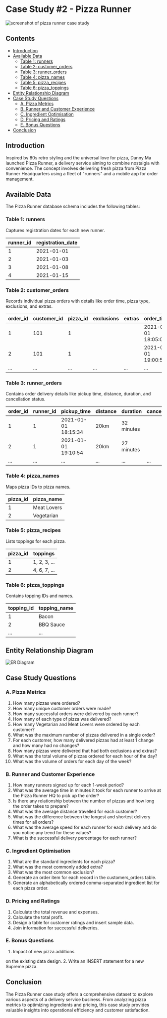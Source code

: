 
# Case Study #2 - Pizza Runner
![screenshot of pizza runner case study](https://8weeksqlchallenge.com/images/case-study-designs/2.png)

## Contents
- [Introduction](#introduction)
- [Available Data](#available-data)
    - [Table 1: runners](#table-1-runners)
    - [Table 2: customer_orders](#table-2-customer_orders)
    - [Table 3: runner_orders](#table-3-runner_orders)
    - [Table 4: pizza_names](#table-4-pizza_names)
    - [Table 5: pizza_recipes](#table-5-pizza_recipes)
    - [Table 6: pizza_toppings](#table-6-pizza_toppings)
- [Entity Relationship Diagram](#entity-relationship-diagram)
- [Case Study Questions](#case-study-questions)
    - [A. Pizza Metrics](#a-pizza-metrics)
    - [B. Runner and Customer Experience](#b-runner-and-customer-experience)
    - [C. Ingredient Optimisation](#c-ingredient-optimisation)
    - [D. Pricing and Ratings](#d-pricing-and-ratings)
    - [E. Bonus Questions](#e-bonus-questions)
- [Conclusion](#conclusion)



## Introduction
Inspired by 80s retro styling and the universal love for pizza, Danny Ma launched Pizza Runner, a delivery service aiming to combine nostalgia with convenience. The concept involves delivering fresh pizza from Pizza Runner Headquarters using a fleet of "runners" and a mobile app for order management.

## Available Data
The Pizza Runner database schema includes the following tables:

### Table 1: runners
Captures registration dates for each new runner.

| runner_id | registration_date |
|-----------|-------------------|
| 1         | 2021-01-01        |
| 2         | 2021-01-03        |
| 3         | 2021-01-08        |
| 4         | 2021-01-15        |

### Table 2: customer_orders
Records individual pizza orders with details like order time, pizza type, exclusions, and extras.

| order_id | customer_id | pizza_id | exclusions | extras | order_time         |
|----------|-------------|----------|------------|--------|--------------------|
| 1        | 101         | 1        |            |        | 2021-01-01 18:05:02|
| 2        | 101         | 1        |            |        | 2021-01-01 19:00:52|
| ...      | ...         | ...      | ...        | ...    | ...                |

### Table 3: runner_orders
Contains order delivery details like pickup time, distance, duration, and cancellation status.

| order_id | runner_id | pickup_time         | distance | duration | cancellation            |
|----------|-----------|---------------------|----------|----------|--------------------------|
| 1        | 1         | 2021-01-01 18:15:34 | 20km     | 32 minutes|                          |
| 2        | 1         | 2021-01-01 19:10:54 | 20km     | 27 minutes|                          |
| ...      | ...       | ...                 | ...      | ...      | ...                      |

### Table 4: pizza_names
Maps pizza IDs to pizza names.

| pizza_id | pizza_name   |
|----------|--------------|
| 1        | Meat Lovers  |
| 2        | Vegetarian   |

### Table 5: pizza_recipes
Lists toppings for each pizza.

| pizza_id | toppings     |
|----------|--------------|
| 1        | 1, 2, 3, ... |
| 2        | 4, 6, 7, ... |

### Table 6: pizza_toppings
Contains topping IDs and names.

| topping_id | topping_name |
|------------|--------------|
| 1          | Bacon        |
| 2          | BBQ Sauce    |
| ...        | ...          |


## Entity Relationship Diagram
![ER Diagram](https://github.com/Sawant-Chaitanya/Week-2/assets/89839734/fb74176f-abe0-49dd-aa8b-e1f0feccf000)

## Case Study Questions

### A. Pizza Metrics
1. How many pizzas were ordered?
2. How many unique customer orders were made?
3. How many successful orders were delivered by each runner?
4. How many of each type of pizza was delivered?
5. How many Vegetarian and Meat Lovers were ordered by each customer?
6. What was the maximum number of pizzas delivered in a single order?
7. For each customer, how many delivered pizzas had at least 1 change and how many had no changes?
8. How many pizzas were delivered that had both exclusions and extras?
9. What was the total volume of pizzas ordered for each hour of the day?
10. What was the volume of orders for each day of the week?

### B. Runner and Customer Experience
1. How many runners signed up for each 1-week period?
2. What was the average time in minutes it took for each runner to arrive at the Pizza Runner HQ to pick up the order?
3. Is there any relationship between the number of pizzas and how long the order takes to prepare?
4. What was the average distance travelled for each customer?
5. What was the difference between the longest and shortest delivery times for all orders?
6. What was the average speed for each runner for each delivery and do you notice any trend for these values?
7. What is the successful delivery percentage for each runner?

### C. Ingredient Optimisation
1. What are the standard ingredients for each pizza?
2. What was the most commonly added extra?
3. What was the most common exclusion?
4. Generate an order item for each record in the customers_orders table.
5. Generate an alphabetically ordered comma-separated ingredient list for each pizza order.

### D. Pricing and Ratings
1. Calculate the total revenue and expenses.
2. Calculate the total profit.
3. Design a table for customer ratings and insert sample data.
4. Join information for successful deliveries.

### E. Bonus Questions
1. Impact of new pizza additions

 on the existing data design.
2. Write an INSERT statement for a new Supreme pizza.

## Conclusion
The Pizza Runner case study offers a comprehensive dataset to explore various aspects of a delivery service business. From analyzing pizza metrics to optimizing ingredients and pricing, this case study provides valuable insights into operational efficiency and customer satisfaction.


